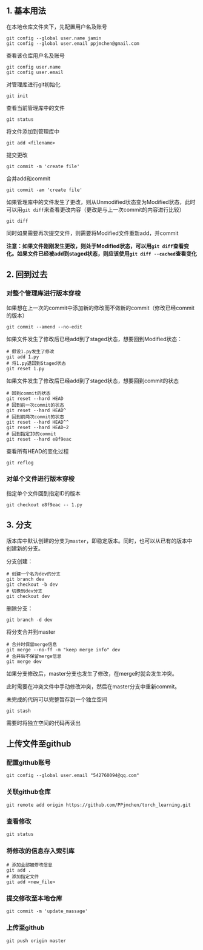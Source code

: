 ## 1. 基本用法

在本地仓库文件夹下，先配置用户名及账号

```
git config --global user.name jamin
git config --global user.email ppjmchen@gmail.com
```

查看该仓库用户名及账号

```
git config user.name
git config user.email
```

对管理库进行git初始化

```
git init
```

查看当前管理库中的文件

```
git status
```

将文件添加到管理库中

```
git add <filename>
```

提交更改

```
git commit -m 'create file'
```

合并add和commit

```
git commit -am 'create file'
```

如果管理库中的文件发生了更改，则从Unmodified状态变为Modified状态，此时可以用`git diff`来查看更改内容（更改是与上一次commit的内容进行比较）

```
git diff
```

同时如果需要再次提交文件，则需要将Modified文件重新add，并commit

**注意：如果文件刚刚发生更改，则处于Modified状态，可以用`git diff`查看变化。如果文件已经被add到staged状态，则应该使用`git diff --cached`查看变化**

## 2. 回到过去

### 对整个管理库进行版本穿梭

如果想在上一次的commit中添加新的修改而不做新的commit（修改已经commit的版本）

```
git commit --amend --no-edit
```

如果文件发生了修改后已经add到了staged状态，想要回到Modified状态：

```
# 假设1.py发生了修改
git add 1.py
# 将1.py退回到Staged状态
git reset 1.py
```

如果文件发生了修改后已经add到了staged状态，想要回到commit的状态

```
# 回到commit的状态
git reset --hard HEAD
# 回到前一次commit的状态
git reset --hard HEAD^
# 回到前两次commit的状态
git reset --hard HEAD^^
git reset --hard HEAD~2
# 回到指定ID的commit 
git reset --hard e8f9eac
```

查看所有HEAD的变化过程

```
git reflog
```

### 对单个文件进行版本穿梭

指定单个文件回到指定ID的版本

```
git checkout e8f9eac -- 1.py
```

## 3. 分支

版本库中默认创建的分支为`master`，即稳定版本。同时，也可以从已有的版本中创建新的分支。

分支创建：

```
# 创建一个名为dev的分支
git branch dev
git checkout -b dev
# 切换到dev分支
git checkout dev
```

删除分支：

```
git branch -d dev
```

将分支合并到master

```
# 合并时保留merge信息
git merge --no-ff -m "keep merge info" dev
# 合并后不保留merge信息
git merge dev
```

如果分支修改后，master分支也发生了修改，在merge时就会发生冲突。

此时需要在冲突文件中手动修改冲突，然后在master分支中重新commit。



未完成的代码可以完整暂存到一个独立空间

```
git stash
```

需要时将独立空间的代码再读出



## 上传文件至github

### 配置github账号

```
git config --global user.email "542760094@qq.com"
```

### 关联github仓库

```
git remote add origin https://github.com/PPjmchen/torch_learning.git
```

### 查看修改

```powershell
git status
```

### 将修改的信息存入索引库

```
# 添加全部被修改信息
git add .
# 添加指定文件
git add <new_file>
```

### 提交修改至本地仓库

```
git commit -m 'update_massage'
```

### 上传至github

```
git push origin master
```


